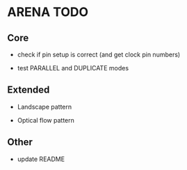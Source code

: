 # ARENA TODO

## Core

- check if pin setup is correct (and get clock pin numbers)

- test PARALLEL and DUPLICATE modes


## Extended

- Landscape pattern

- Optical flow pattern


## Other

- update README

